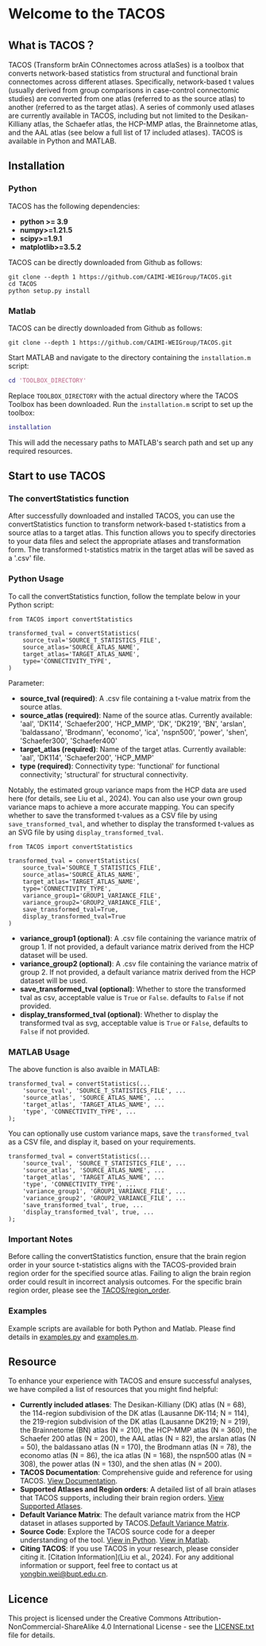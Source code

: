 # Welcome to the TACOS
## What is TACOS？
TACOS (Transform brAin COnnectomes across atlaSes) is a toolbox that converts network-based statistics from structural and functional brain connectomes across different atlases. Specifically, network-based t values (usually derived from group comparisons in case-control connectomic studies) are converted from one atlas (referred to as the source atlas) to another (referred to as the target atlas). A series of commonly used atlases are currently available in TACOS, including but not limited to the Desikan-Killiany atlas, the Schaefer atlas, the HCP-MMP atlas, the Brainnetome atlas, and the AAL atlas (see below a full list of 17 included atlases). TACOS is available in Python and MATLAB. 

## Installation
### Python
TACOS has the following dependencies:

- **python >= 3.9**
- **numpy>=1.21.5**
- **scipy>=1.9.1**
- **matplotlib>=3.5.2**

TACOS can be directly downloaded from Github as follows:
```
git clone --depth 1 https://github.com/CAIMI-WEIGroup/TACOS.git
cd TACOS
python setup.py install
```

### Matlab
TACOS can be directly downloaded from Github as follows:
```
git clone --depth 1 https://github.com/CAIMI-WEIGroup/TACOS.git
```
Start MATLAB and navigate to the directory containing the `installation.m` script:
```matlab
cd 'TOOLBOX_DIRECTORY'
```
Replace `TOOLBOX_DIRECTORY` with the actual directory where the TACOS Toolbox has been downloaded.
Run the `installation.m` script to set up the toolbox:
```matlab
installation
```
This will add the necessary paths to MATLAB's search path and set up any required resources.

## Start to use TACOS
### The convertStatistics function
After successfully downloaded and installed TACOS, you can use the convertStatistics function to transform network-based t-statistics from a source atlas to a target atlas. This function allows you to specify directories to your data files and select the appropriate atlases and transformation form. The transformed t-statistics matrix in the target atlas will be saved as a '.csv' file.

### Python Usage
To call the convertStatistics function, follow the template below in your Python script:
```
from TACOS import convertStatistics

transformed_tval = convertStatistics(
    source_tval='SOURCE_T_STATISTICS_FILE',
    source_atlas='SOURCE_ATLAS_NAME',
    target_atlas='TARGET_ATLAS_NAME',
    type='CONNECTIVITY_TYPE',
)
```

Parameter:
- **source_tval (required)**: A .csv file containing a t-value matrix from the source atlas.
- **source_atlas (required)**: Name of the source atlas. Currently available: 'aal', 'DK114', 'Schaefer200', 'HCP_MMP', 'DK',  'DK219', 'BN', 'arslan', 'baldassano', 'Brodmann', 'economo', 'ica', 'nspn500', 'power', 'shen', 'Schaefer300', 'Schaefer400'
- **target_atlas (required)**: Name of the target atlas. Currently available: 'aal', 'DK114', 'Schaefer200', 'HCP_MMP'
- **type (required)**: Connectivity type:  'functional' for functional connectivity; 'structural' for structural connectivity.

Notably, the estimated group variance maps from the HCP data are used here (for details, see Liu et al., 2024). You can also use your own group variance maps to achieve a more accurate mapping.
You can specify whether to save the transformed t-values as a CSV file by using `save_transformed_tval`, and whether to display the transformed t-values as an SVG file by using `display_transformed_tval`.

```
from TACOS import convertStatistics

transformed_tval = convertStatistics(
    source_tval='SOURCE_T_STATISTICS_FILE',
    source_atlas='SOURCE_ATLAS_NAME',
    target_atlas='TARGET_ATLAS_NAME',
    type='CONNECTIVITY_TYPE',
    variance_group1='GROUP1_VARIANCE_FILE',
    variance_group2='GROUP2_VARIANCE_FILE',
    save_transformed_tval=True,
    display_transformed_tval=True
)
```

- **variance_group1 (optional)**: A .csv file containing the variance matrix of group 1. If not provided, a default variance matrix derived from the HCP dataset will be used.
- **variance_group2 (optional)**: A .csv file containing the variance matrix of group 2. If not provided, a default variance matrix derived from the HCP dataset will be used.
- **save_transformed_tval (optional)**: Whether to store the transformed tval as csv, acceptable value is `True` or `False`. defaults to `False` if not provided.
- **display_transformed_tval (optional)**: Whether to display the transformed tval as svg, acceptable value is `True` or `False`, defaults to `False` if not provided.

### MATLAB Usage
The above function is also avaible in MATLAB:

```
transformed_tval = convertStatistics(...
    'source_tval', 'SOURCE_T_STATISTICS_FILE', ...
    'source_atlas', 'SOURCE_ATLAS_NAME', ...
    'target_atlas', 'TARGET_ATLAS_NAME', ...
    'type', 'CONNECTIVITY_TYPE', ...
);
```
You can optionally use custom variance maps, save the `transformed_tval` as a CSV file, and display it, based on your requirements.

```
transformed_tval = convertStatistics(...
    'source_tval', 'SOURCE_T_STATISTICS_FILE', ...
    'source_atlas', 'SOURCE_ATLAS_NAME', ...
    'target_atlas', 'TARGET_ATLAS_NAME', ...
    'type', 'CONNECTIVITY_TYPE', ...
    'variance_group1', 'GROUP1_VARIANCE_FILE', ...
    'variance_group2', 'GROUP2_VARIANCE_FILE', ...
    'save_transformed_tval', true, ...
    'display_transformed_tval', true, ...
);
```

### Important Notes
Before calling the convertStatistics function, ensure that the brain region order in your source t-statistics aligns with the TACOS-provided brain region order for the specified source atlas. Failing to align the brain region order could result in incorrect analysis outcomes. For the specific brain region order, please see the [TACOS/region_order](region_order).

### Examples
Example scripts are available for both Python and Matlab. Please find details in [examples.py](example/examples.py) and [examples.m](example/examples.m).

## Resource
To enhance your experience with TACOS and ensure successful analyses, we have compiled a list of resources that you might find helpful:

- **Currently included atlases**: The Desikan-Killiany (DK) atlas (N = 68), the 114-region subdivision of the DK atlas (Lausanne DK-114; N = 114), the 219-region subdivision of the DK  atlas (Lausanne DK219; N = 219), the Brainnetome (BN) atlas (N = 210), the HCP-MMP atlas (N = 360), the Schaefer 200 atlas (N = 200), the AAL atlas (N = 82), the arslan atlas (N = 50), the baldassano atlas (N = 170), the Brodmann atlas (N = 78), the economo atlas (N = 86), the ica atlas (N = 168), the nspn500 atlas (N = 308), the power atlas (N = 130), and the shen atlas (N = 200). 
- **TACOS Documentation**: Comprehensive guide and reference for using TACOS. [View Documentation](README.md).
- **Supported Atlases and Region orders**: A detailed list of all brain atlases that TACOS supports, including their brain region orders. [View Supported Atlases](Python/TACOS/resources/region_order).
- **Default Variance Matrix**:  The default variance matrix from the HCP dataset in atlases supported by TACOS.[Default Variance Matrix](Python/TACOS/resources/default_variance).
- **Source Code**: Explore the TACOS source code for a deeper understanding of the tool. [View in Python](Python/TACOS). [View in Matlab](Matlab/TACOS).
- **Citing TACOS**: If you use TACOS in your research, please consider citing it. [Citation Information](Liu et al., 2024).
For any additional information or support, feel free to contact us at [yongbin.wei@bupt.edu.cn](yongbin.wei@bupt.edu.cn).
## Licence
This project is licensed under the Creative Commons Attribution-NonCommercial-ShareAlike 4.0 International License - see the [LICENSE.txt](LICENSE.txt) file for details.
